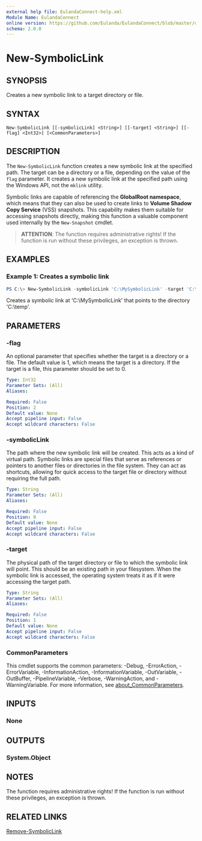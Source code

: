```yaml
---
external help file: EulandaConnect-help.xml
Module Name: EulandaConnect
online version: https://github.com/Eulanda/EulandaConnect/blob/master/docs/New-SymbolicLink.md
schema: 2.0.0
---
```


# New-SymbolicLink

## SYNOPSIS
Creates a new symbolic link to a target directory or file.

## SYNTAX

```
New-SymbolicLink [[-symbolicLink] <String>] [[-target] <String>] [[-flag] <Int32>] [<CommonParameters>]
```

## DESCRIPTION
The `New-SymbolicLink` function creates a new symbolic link at the specified path. The target can be a directory or a file, depending on the value of the `flag` parameter. It creates a new symbolic link at the specified path using the Windows API, not the `mklink` utility.

Symbolic links are capable of referencing the **GlobalRoot namespace**, which means that they can also be used to create links to **Volume Shadow Copy Service** (VSS) snapshots. This capability makes them suitable for accessing snapshots directly, making this function a valuable component used internally by the `New-Snapshot` cmdlet.

> **ATTENTION**: The function requires administrative rights! If the function is run without these privileges, an exception is thrown.

## EXAMPLES

### Example 1: Creates a symbolic link
```powershell
PS C:\> New-SymbolicLink -symbolicLink 'C:\MySymbolicLink' -target 'C:\temp'
```

Creates a symbolic link at 'C:\MySymbolicLink' that points to the directory 'C:\temp'.

## PARAMETERS

### -flag
An optional parameter that specifies whether the target is a directory or a file. The default value is 1, which means the target is a directory. If the target is a file, this parameter should be set to 0.

```yaml
Type: Int32
Parameter Sets: (All)
Aliases:

Required: False
Position: 2
Default value: None
Accept pipeline input: False
Accept wildcard characters: False
```

### -symbolicLink
The path where the new symbolic link will be created. This acts as a kind of virtual path. Symbolic links are special files that serve as references or pointers to another files or directories in the file system. They can act as shortcuts, allowing for quick access to the target file or directory without requiring the full path.

```yaml
Type: String
Parameter Sets: (All)
Aliases:

Required: False
Position: 0
Default value: None
Accept pipeline input: False
Accept wildcard characters: False
```

### -target
The physical path of the target directory or file to which the symbolic link will point. This should be an existing path in your filesystem. When the symbolic link is accessed, the operating system treats it as if it were accessing the target path.

```yaml
Type: String
Parameter Sets: (All)
Aliases:

Required: False
Position: 1
Default value: None
Accept pipeline input: False
Accept wildcard characters: False
```

### CommonParameters
This cmdlet supports the common parameters: -Debug, -ErrorAction, -ErrorVariable, -InformationAction, -InformationVariable, -OutVariable, -OutBuffer, -PipelineVariable, -Verbose, -WarningAction, and -WarningVariable. For more information, see [about_CommonParameters](http://go.microsoft.com/fwlink/?LinkID=113216).

## INPUTS

### None

## OUTPUTS

### System.Object
## NOTES

The function requires administrative rights! If the function is run without these privileges, an exception is thrown.

## RELATED LINKS

[Remove-SymbolicLink](./functions/Remove-SymbolicLink.md)
